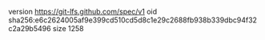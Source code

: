 version https://git-lfs.github.com/spec/v1
oid sha256:e6c2624005af9e399cd510cd5d8c1e29c2688fb938b339dbc94f32c2a29b5496
size 1258
